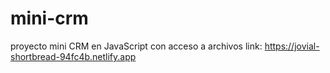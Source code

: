 # mini-crm
proyecto mini CRM en JavaScript con acceso a archivos
link: https://jovial-shortbread-94fc4b.netlify.app

